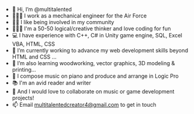 - 👋 Hi, I’m @multitalented
- 👷🏻‍♀ I work as a mechanical engineer for the Air Force
- 👩🏻 I like being involved in my community
- 👩🏻‍💻 I'm a 50-50 logical/creative thinker and love coding for fun
- 💻 I have experience with C++, C# in Unity game engine, SQL, Excel VBA, HTML, CSS
- 🌱 I’m currently working to advance my web development skills beyond HTML and CSS ...
- 👀 I’m also learning woodworking, vector graphics, 3D modeling & printing...
- 🎹 I compose music on piano and produce and arrange in Logic Pro
- 📚 I'm an avid reader and writer
- 💞️ And I would love to collaborate on music or game development projects!
- 📫 Email multitalentedcreator4@gmail.com to get in touch

<!---
multitalented/multitalented is a ✨ special ✨ repository because its `README.md` (this file) appears on your GitHub profile.
You can click the Preview link to take a look at your changes.
--->
